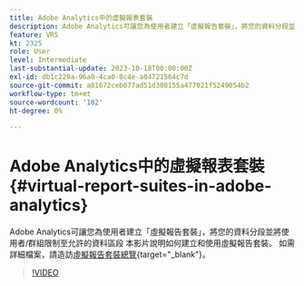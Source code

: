 ```yaml
---
title: Adobe Analytics中的虛擬報表套裝
description: Adobe Analytics可讓您為使用者建立「虛擬報告套裝」，將您的資料分段並將使用者/群組限制至允許的資料區段 本影片說明如何建立和使用虛擬報告套裝。
feature: VRS
kt: 2325
role: User
level: Intermediate
last-substantial-update: 2023-10-18T00:00:00Z
exl-id: db1c229a-96a0-4ca0-8c4e-a04721564c7d
source-git-commit: a81672ceb077ad51d308155a477021f5249054b2
workflow-type: tm+mt
source-wordcount: '102'
ht-degree: 0%

---
```


# Adobe Analytics中的虛擬報表套裝 {#virtual-report-suites-in-adobe-analytics}

Adobe Analytics可讓您為使用者建立「虛擬報告套裝」，將您的資料分段並將使用者/群組限制至允許的資料區段 本影片說明如何建立和使用虛擬報告套裝。 如需詳細檔案，請造訪[虛擬報告套裝總覽](https://experienceleague.adobe.com/docs/analytics/components/virtual-report-suites/vrs-about.html?lang=zh-Hant){target="_blank"}。

>[!VIDEO](https://video.tv.adobe.com/v/25412/?quality=12&learn=on)
